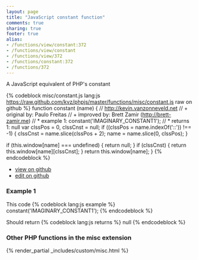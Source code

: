 ```yaml
---
layout: page
title: "JavaScript constant function"
comments: true
sharing: true
footer: true
alias:
- /functions/view/constant:372
- /functions/view/constant
- /functions/view/372
- /functions/constant:372
- /functions/372
---
```

<!-- Generated by Rakefile:build -->
A JavaScript equivalent of PHP's constant

{% codeblock misc/constant.js lang:js https://raw.github.com/kvz/phpjs/master/functions/misc/constant.js raw on github %}
function constant (name) {
  // http://kevin.vanzonneveld.net
  // +   original by: Paulo Freitas
  // +   improved by: Brett Zamir (http://brett-zamir.me)
  // *     example 1: constant('IMAGINARY_CONSTANT1');
  // *     returns 1: null
  var clssPos = 0,
    clssCnst = null;
  if ((clssPos = name.indexOf('::')) !== -1) {
    clssCnst = name.slice(clssPos + 2);
    name = name.slice(0, clssPos);
  }

  if (this.window[name] === undefined) {
    return null;
  }
  if (clssCnst) {
    return this.window[name][clssCnst];
  }
  return this.window[name];
}
{% endcodeblock %}

 - [view on github](https://github.com/kvz/phpjs/blob/master/functions/misc/constant.js)
 - [edit on github](https://github.com/kvz/phpjs/edit/master/functions/misc/constant.js)

### Example 1
This code
{% codeblock lang:js example %}
constant('IMAGINARY_CONSTANT1');
{% endcodeblock %}

Should return
{% codeblock lang:js returns %}
null
{% endcodeblock %}


### Other PHP functions in the misc extension
{% render_partial _includes/custom/misc.html %}
